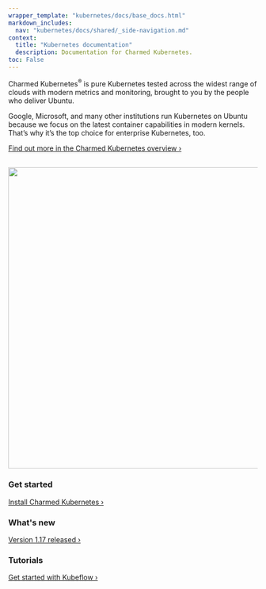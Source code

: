 ```yaml
---
wrapper_template: "kubernetes/docs/base_docs.html"
markdown_includes:
  nav: "kubernetes/docs/shared/_side-navigation.md"
context:
  title: "Kubernetes documentation"
  description: Documentation for Charmed Kubernetes.
toc: False
---
```


 Charmed Kubernetes<sup>&reg;</sup> is pure Kubernetes tested across the widest range of clouds with modern metrics and monitoring, brought to you by the people who deliver Ubuntu.

Google, Microsoft, and many other institutions run Kubernetes on Ubuntu because we focus on the latest container capabilities in modern kernels. That’s why it’s the top choice for enterprise Kubernetes, too.

[Find out more in the Charmed Kubernetes overview&nbsp;&rsaquo;](/kubernetes/docs/overview)

<img src="https://assets.ubuntu.com/v1/843c77b6-juju-at-a-glace.svg" width="608" alt="" style="margin-top: 1rem;">

<div class="p-strip is-shallow">
  <div class="row p-divider">
    <div class="col-4 p-divider__block">
      <h3>Get started</h3>
      <p><a href="/kubernetes/docs/quickstart">Install Charmed Kubernetes&nbsp;&rsaquo;</a></p>
    </div>
    <div class="col-4 p-divider__block">
      <h3>What's new</h3>
      <p><a href="/kubernetes/docs/release-notes">Version 1.17 released&nbsp;&rsaquo;</a></p>
    </div>
    <div class="col-4 p-divider__block">
      <h3>Tutorials</h3>
      <p><a href="/tutorials/get-started-kubeflow">Get started with Kubeflow&nbsp;&rsaquo;</a></p>
    </div>
  </div>
</div>
